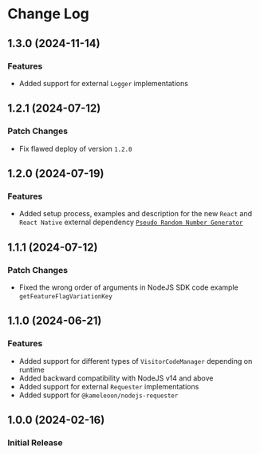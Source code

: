 # Change Log

## 1.3.0 (2024-11-14)

### Features

- Added support for external `Logger` implementations

## 1.2.1 (2024-07-12)

### Patch Changes

- Fix flawed deploy of version `1.2.0`

## 1.2.0 (2024-07-19)

### Features

- Added setup process, examples and description for the new `React` and `React Native` external dependency [`Pseudo Random Number Generator`](https://developers.kameleoon.com/feature-management-and-experimentation/web-sdks/react-js-sdk#pseudo-random-number-generator)

## 1.1.1 (2024-07-12)

### Patch Changes

- Fixed the wrong order of arguments in NodeJS SDK code example `getFeatureFlagVariationKey`

## 1.1.0 (2024-06-21)

### Features

- Added support for different types of `VisitorCodeManager` depending on runtime
- Added backward compatibility with NodeJS v14 and above
- Added support for external `Requester` implementations
- Added support for `@kameleoon/nodejs-requester`

## 1.0.0 (2024-02-16)

### Initial Release
